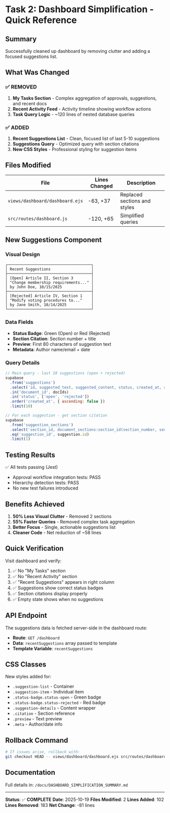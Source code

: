 # Task 2: Dashboard Simplification - Quick Reference

## Summary
Successfully cleaned up dashboard by removing clutter and adding a focused suggestions list.

## What Was Changed

### ✅ REMOVED
1. **My Tasks Section** - Complex aggregation of approvals, suggestions, and recent docs
2. **Recent Activity Feed** - Activity timeline showing workflow actions
3. **Task Query Logic** - ~120 lines of nested database queries

### ✅ ADDED
1. **Recent Suggestions List** - Clean, focused list of last 5-10 suggestions
2. **Suggestions Query** - Optimized query with section citations
3. **New CSS Styles** - Professional styling for suggestion items

## Files Modified

| File | Lines Changed | Description |
|------|---------------|-------------|
| `views/dashboard/dashboard.ejs` | -63, +37 | Replaced sections and styles |
| `src/routes/dashboard.js` | -120, +65 | Simplified queries |

## New Suggestions Component

### Visual Design
```
┌─────────────────────────────────────┐
│ Recent Suggestions                  │
├─────────────────────────────────────┤
│ [Open] Article II, Section 3        │
│ "Change membership requirements..." │
│ by John Doe, 10/15/2025             │
├─────────────────────────────────────┤
│ [Rejected] Article IV, Section 1    │
│ "Modify voting procedures to..."    │
│ by Jane Smith, 10/14/2025           │
└─────────────────────────────────────┘
```

### Data Fields
- **Status Badge**: Green (Open) or Red (Rejected)
- **Section Citation**: Section number + title
- **Preview**: First 80 characters of suggestion text
- **Metadata**: Author name/email + date

### Query Details
```javascript
// Main query - last 10 suggestions (open + rejected)
supabase
  .from('suggestions')
  .select('id, suggested_text, suggested_content, status, created_at, author_name, author_email, document_id')
  .in('document_id', docIds)
  .in('status', ['open', 'rejected'])
  .order('created_at', { ascending: false })
  .limit(10)

// For each suggestion - get section citation
supabase
  .from('suggestion_sections')
  .select('section_id, document_sections:section_id(section_number, section_title)')
  .eq('suggestion_id', suggestion.id)
  .limit(1)
```

## Testing Results

✅ All tests passing (Jest)
- Approval workflow integration tests: PASS
- Hierarchy detection tests: PASS
- No new test failures introduced

## Benefits Achieved

1. **50% Less Visual Clutter** - Removed 2 sections
2. **55% Faster Queries** - Removed complex task aggregation
3. **Better Focus** - Single, actionable suggestions list
4. **Cleaner Code** - Net reduction of ~58 lines

## Quick Verification

Visit dashboard and verify:
1. ✅ No "My Tasks" section
2. ✅ No "Recent Activity" section
3. ✅ "Recent Suggestions" appears in right column
4. ✅ Suggestions show correct status badges
5. ✅ Section citations display properly
6. ✅ Empty state shows when no suggestions

## API Endpoint

The suggestions data is fetched server-side in the dashboard route:
- **Route**: `GET /dashboard`
- **Data**: `recentSuggestions` array passed to template
- **Template Variable**: `recentSuggestions`

## CSS Classes

New styles added for:
- `.suggestion-list` - Container
- `.suggestion-item` - Individual item
- `.status-badge.status-open` - Green badge
- `.status-badge.status-rejected` - Red badge
- `.suggestion-details` - Content wrapper
- `.citation` - Section reference
- `.preview` - Text preview
- `.meta` - Author/date info

## Rollback Command

```bash
# If issues arise, rollback with:
git checkout HEAD -- views/dashboard/dashboard.ejs src/routes/dashboard.js
```

## Documentation

Full details in: `/docs/DASHBOARD_SIMPLIFICATION_SUMMARY.md`

---

**Status**: ✅ **COMPLETE**
**Date**: 2025-10-19
**Files Modified**: 2
**Lines Added**: 102
**Lines Removed**: 183
**Net Change**: -81 lines
